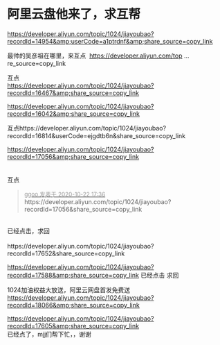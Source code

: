# 阿里云盘他来了，求互帮


https://developer.aliyun.com/topic/1024/jiayoubao?recordId=14954&amp;userCode=a1ptrdnf&amp;share_source=copy_link

最帅的吴彦祖在哪里，来互点&nbsp;&nbsp;<a href="https://developer.aliyun.com/topic/1024/jiayoubao?recordId=10426&amp;share_source=copy_link" target="_blank">https://developer.aliyun.com/top ... re_source=copy_link</a>

互点<br />
https://developer.aliyun.com/topic/1024/jiayoubao?recordId=16467&amp;share_source=copy_link

https://developer.aliyun.com/topic/1024/jiayoubao?recordId=16042&amp;share_source=copy_link

互点https://developer.aliyun.com/topic/1024/jiayoubao?recordId=16814&amp;userCode=ejgdtb6n&amp;share_source=copy_link

https://developer.aliyun.com/topic/1024/jiayoubao?recordId=17056&amp;share_source=copy_link<br />
<br />
<br />
互点<img id="aimg_rCb4f" onclick="zoom(this, this.src, 0, 0, 0)" class="zoom" src="https://cdn.jsdelivr.net/gh/hishis/forum-master/public/images/patch.gif" onmouseover="img_onmouseoverfunc(this)" onload="thumbImg(this)" border="0" alt="" />

<div class="quote"><blockquote><font size="2"><a href="https://www.hostloc.com/forum.php?mod=redirect&amp;goto=findpost&amp;pid=9336992&amp;ptid=757241" target="_blank"><font color="#999999">ggoo 发表于 2020-10-22 17:36</font></a></font><br />
https://developer.aliyun.com/topic/1024/jiayoubao?recordId=17056&amp;share_source=copy_link</blockquote></div><br />
已经点击，求回<br />
<br />
https://developer.aliyun.com/topic/1024/jiayoubao?recordId=17652&amp;share_source=copy_link<img id="aimg_MJeh7" onclick="zoom(this, this.src, 0, 0, 0)" class="zoom" src="https://cdn.jsdelivr.net/gh/hishis/forum-master/public/images/patch.gif" onmouseover="img_onmouseoverfunc(this)" onload="thumbImg(this)" border="0" alt="" />

https://developer.aliyun.com/topic/1024/jiayoubao?recordId=17588&amp;share_source=copy_link 已经点击 求回

1024加油权益大放送，阿里云网盘首发免费送 https://developer.aliyun.com/topic/1024/jiayoubao?recordId=18066&amp;share_source=copy_link

https://developer.aliyun.com/topic/1024/jiayoubao?recordId=17605&amp;share_source=copy_link<br />
已经点了，mjj们帮下忙，，谢谢
